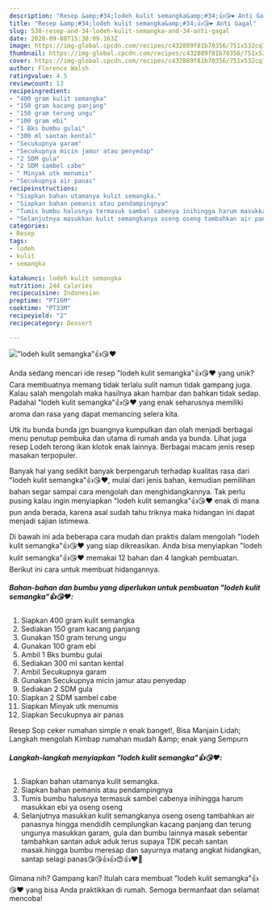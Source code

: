 ```yaml
---
description: "Resep &amp;#34;lodeh kulit semangka&amp;#34;👍😘❤️ Anti Gagal"
title: "Resep &amp;#34;lodeh kulit semangka&amp;#34;👍😘❤️ Anti Gagal"
slug: 538-resep-and-34-lodeh-kulit-semangka-and-34-anti-gagal
date: 2020-09-08T15:38:09.163Z
image: https://img-global.cpcdn.com/recipes/c432889f81b70356/751x532cq70/lodeh-kulit-semangka👍😘❤️-foto-resep-utama.jpg
thumbnail: https://img-global.cpcdn.com/recipes/c432889f81b70356/751x532cq70/lodeh-kulit-semangka👍😘❤️-foto-resep-utama.jpg
cover: https://img-global.cpcdn.com/recipes/c432889f81b70356/751x532cq70/lodeh-kulit-semangka👍😘❤️-foto-resep-utama.jpg
author: Florence Walsh
ratingvalue: 4.5
reviewcount: 13
recipeingredient:
- "400 gram kulit semangka"
- "150 gram kacang panjang"
- "150 gram terung ungu"
- "100 gram ebi"
- "1 Bks bumbu gulai"
- "300 ml santan kental"
- "Secukupnya garam"
- "Secukupnya micin jamur atau penyedap"
- "2 SDM gula"
- "2 SDM sambel cabe"
- " Minyak utk menumis"
- "Secukupnya air panas"
recipeinstructions:
- "Siapkan bahan utamanya kulit semangka."
- "Siapkan bahan pemanis atau pendampingnya"
- "Tumis bumbu halusnya termasuk sambel cabenya inihingga harum masukkan ebi ya oseng oseng"
- "Selanjutnya masukkan kulit semangkanya oseng oseng tambahkan air panasnya hingga mendidih cemplungkan kacang panjang dan terung ungunya masukkan garam, gula dan bumbu lainnya masak sebentar tambahkan santan aduk aduk terus supaya TDK pecah santan masak.hingga bumbu meresap dan sayurnya matang angkat hidangkan, santap selagi panas😘😘👍👍😍👍❤️🙏"
categories:
- Resep
tags:
- lodeh
- kulit
- semangka

katakunci: lodeh kulit semangka 
nutrition: 244 calories
recipecuisine: Indonesian
preptime: "PT16M"
cooktime: "PT33M"
recipeyield: "2"
recipecategory: Dessert

---
```



![&#34;lodeh kulit semangka&#34;👍😘❤️](https://img-global.cpcdn.com/recipes/c432889f81b70356/751x532cq70/lodeh-kulit-semangka👍😘❤️-foto-resep-utama.jpg)

Anda sedang mencari ide resep &#34;lodeh kulit semangka&#34;👍😘❤️ yang unik? Cara membuatnya memang tidak terlalu sulit namun tidak gampang juga. Kalau salah mengolah maka hasilnya akan hambar dan bahkan tidak sedap. Padahal &#34;lodeh kulit semangka&#34;👍😘❤️ yang enak seharusnya memiliki aroma dan rasa yang dapat memancing selera kita.

Utk itu bunda bunda jgn buangnya kumpulkan dan olah menjadi berbagai menu penutup pembuka dan utama di rumah anda ya bunda. Lihat juga resep Lodeh terong ikan klotok enak lainnya. Berbagai macam jenis resep masakan terpopuler.

Banyak hal yang sedikit banyak berpengaruh terhadap kualitas rasa dari &#34;lodeh kulit semangka&#34;👍😘❤️, mulai dari jenis bahan, kemudian pemilihan bahan segar sampai cara mengolah dan menghidangkannya. Tak perlu pusing kalau ingin menyiapkan &#34;lodeh kulit semangka&#34;👍😘❤️ enak di mana pun anda berada, karena asal sudah tahu triknya maka hidangan ini dapat menjadi sajian istimewa.


Di bawah ini ada beberapa cara mudah dan praktis dalam mengolah &#34;lodeh kulit semangka&#34;👍😘❤️ yang siap dikreasikan. Anda bisa menyiapkan &#34;lodeh kulit semangka&#34;👍😘❤️ memakai 12 bahan dan 4 langkah pembuatan. Berikut ini cara untuk membuat hidangannya.

<!--inarticleads1-->

##### Bahan-bahan dan bumbu yang diperlukan untuk pembuatan &#34;lodeh kulit semangka&#34;👍😘❤️:

1. Siapkan 400 gram kulit semangka
1. Sediakan 150 gram kacang panjang
1. Gunakan 150 gram terung ungu
1. Gunakan 100 gram ebi
1. Ambil 1 Bks bumbu gulai
1. Sediakan 300 ml santan kental
1. Ambil Secukupnya garam
1. Gunakan Secukupnya micin jamur atau penyedap
1. Sediakan 2 SDM gula
1. Siapkan 2 SDM sambel cabe
1. Siapkan  Minyak utk menumis
1. Siapkan Secukupnya air panas


Resep Sop ceker rumahan simple n enak banget!, Bisa Manjain Lidah; Langkah mengolah Kimbap rumahan mudah &amp;amp; enak yang Sempurn 

<!--inarticleads2-->

##### Langkah-langkah menyiapkan &#34;lodeh kulit semangka&#34;👍😘❤️:

1. Siapkan bahan utamanya kulit semangka.
1. Siapkan bahan pemanis atau pendampingnya
1. Tumis bumbu halusnya termasuk sambel cabenya inihingga harum masukkan ebi ya oseng oseng
1. Selanjutnya masukkan kulit semangkanya oseng oseng tambahkan air panasnya hingga mendidih cemplungkan kacang panjang dan terung ungunya masukkan garam, gula dan bumbu lainnya masak sebentar tambahkan santan aduk aduk terus supaya TDK pecah santan masak.hingga bumbu meresap dan sayurnya matang angkat hidangkan, santap selagi panas😘😘👍👍😍👍❤️🙏




Gimana nih? Gampang kan? Itulah cara membuat &#34;lodeh kulit semangka&#34;👍😘❤️ yang bisa Anda praktikkan di rumah. Semoga bermanfaat dan selamat mencoba!

